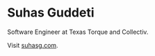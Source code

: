 # Suhas Guddeti

Software Engineer at Texas Torque and Collectiv.

Visit [suhasg.com](https://www.suhasg.com/).
